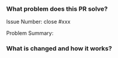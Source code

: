 <!--
Thank you for your contribution!
PR Title Format:
1. *: what's changed
-->

### What problem does this PR solve?
<!--
Please create an issue first to describe the problem.
There MUST be one line starting with "Issue Number:  " and 
linking the relevant issues via the "close" or "ref".
-->

Issue Number: close #xxx

Problem Summary:

### What is changed and how it works?
